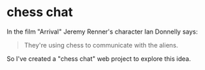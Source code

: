 # chess chat

In the film "Arrival" Jeremy Renner's character Ian Donnelly says:

> They're using chess to communicate with the aliens.

So I've created a "chess chat" web project to explore this idea.